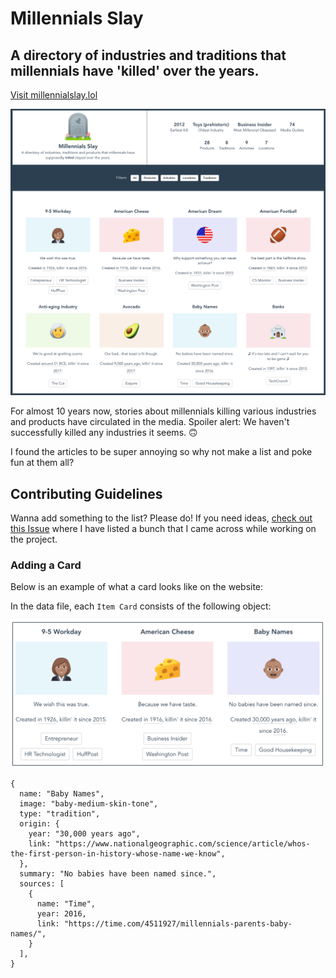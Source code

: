 # Millennials Slay
## A directory of industries and traditions that millennials have 'killed' over the years.
[Visit millennialslay.lol](https://millennialslay.lol)

![Screenshot of Millennials Slay homepage](readme/homepage.png)

For almost 10 years now, stories about millennials killing various industries and products have circulated in the media. Spoiler alert: We haven't successfully killed any industries it seems. 🙃 

I found the articles to be super annoying so why not make a list and poke fun at them all? 

## Contributing Guidelines
Wanna add something to the list? Please do! If you need ideas, [check out this Issue](https://github.com/brittanyrw/millennials-slay/issues/18) where I have listed a bunch that I came across while working on the project.

### Adding a Card

Below is an example of what a card looks like on the website:

In the data file, each `Item Card` consists of the following object:

![Screenshot of three cards](readme/cards.png)

```
{
  name: "Baby Names",
  image: "baby-medium-skin-tone",
  type: "tradition",
  origin: {
    year: "30,000 years ago",
    link: "https://www.nationalgeographic.com/science/article/whos-the-first-person-in-history-whose-name-we-know",
  },
  summary: "No babies have been named since.",
  sources: [
    {
      name: "Time",
      year: 2016,
      link: "https://time.com/4511927/millennials-parents-baby-names/",
    }
  ],
}
```
